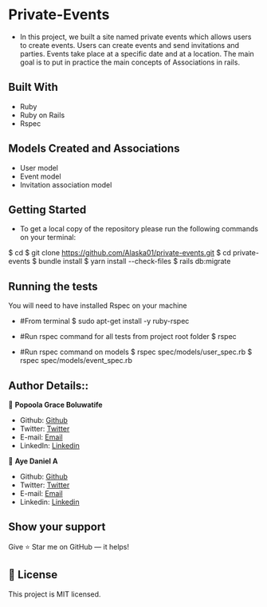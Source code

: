 # Private-Events

- In this project, we built a site named private events which allows users to create events. Users can create events and send invitations and parties. Events take place at a specific date and at a location. The main goal is to put in practice the main concepts of Associations in rails.

## Built With
- Ruby 
- Ruby on Rails
- Rspec

## Models Created and Associations
- User model
- Event model
- Invitation association model

## Getting Started
- To get a local copy of the repository please run the following commands on your terminal:

$ cd <folder>
$ git clone https://github.com/Alaska01/private-events.git
$ cd private-events
$ bundle install 
$ yarn install --check-files
$ rails db:migrate

## Running the tests
You will need to have installed Rspec on your machine

- #From terminal
$ sudo apt-get install -y ruby-rspec

- #Run rspec command for all tests from project root folder
$ rspec

- #Run rspec command on models
$ rspec spec/models/user_spec.rb
$ rspec spec/models/event_spec.rb

## Author Details::

👤 **Popoola Grace Boluwatife**

- Github: [Github](https://github.com/GraceOyiza)
- Twitter: [Twitter](https://twitter.com/_PopsonGrace)
- E-mail: <a href="mailto:graceoyiza13@gmail.com?subject=Hello Grace!">Email</a>
- LinkedIn: [Linkedin](https://www.linkedin.com/in/grace-popoola)

👤 **Aye Daniel A**

- Github: [Github](https://github.com/Alaska01)
- Twitter: [Twitter](https://twitter.com/AyeAsoo)
- E-mail: <a href="mailto:aadaniel108@gmail.com?subject=Hello Daniel!">Email</a>  
- Linkedin: [Linkedin](https://www.linkedin.com/in/daniel-asoo-aye/)

## Show your support
Give ⭐ Star me on GitHub — it helps!

## 📝 License
This project is MIT licensed.
